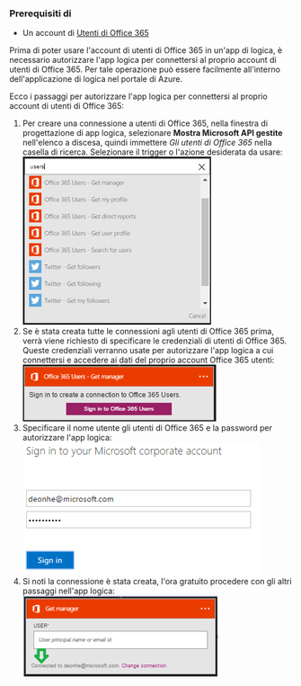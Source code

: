 ### <a name="prerequisites"></a>Prerequisiti di

- Un account di [Utenti di Office 365](https://office365.com)  


Prima di poter usare l'account di utenti di Office 365 in un'app di logica, è necessario autorizzare l'app logica per connettersi al proprio account di utenti di Office 365. Per tale operazione può essere facilmente all'interno dell'applicazione di logica nel portale di Azure.  

Ecco i passaggi per autorizzare l'app logica per connettersi al proprio account di utenti di Office 365:  
1. Per creare una connessione a utenti di Office 365, nella finestra di progettazione di app logica, selezionare **Mostra Microsoft API gestite** nell'elenco a discesa, quindi immettere *Gli utenti di Office 365* nella casella di ricerca. Selezionare il trigger o l'azione desiderata da usare:  
![Passaggio della creazione connessione agli utenti di Office 365](./media/connectors-create-api-office365users/office365users-1.png)  
2. Se è stata creata tutte le connessioni agli utenti di Office 365 prima, verrà viene richiesto di specificare le credenziali di utenti di Office 365. Queste credenziali verranno usate per autorizzare l'app logica a cui connettersi e accedere ai dati del proprio account Office 365 utenti:  
![Passaggio della creazione connessione agli utenti di Office 365](./media/connectors-create-api-office365users/office365users-2.png)  
3. Specificare il nome utente gli utenti di Office 365 e la password per autorizzare l'app logica:  
 ![Passaggio della creazione connessione agli utenti di Office 365](./media/connectors-create-api-office365users/office365users-3.png)  
4. Si noti la connessione è stata creata, l'ora gratuito procedere con gli altri passaggi nell'app logica:  
![Passaggio della creazione connessione agli utenti di Office 365](./media/connectors-create-api-office365users/office365users-4.png)  
  